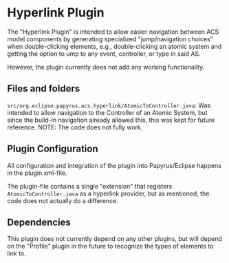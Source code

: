# Hyperlink Plugin
The "Hyperlink Plugin" is intended to allow easier navigation between ACS model components by generating specialized "jump/navigation choices" when double-clicking elements, e.g., double-clicking an atomic system and getting the option to ump to any event, controller, or type in said AS.

However, the plugin currently does not add any working functionality. 


## Files and folders
`src/org.eclipse.papyrus.acs.hyperlink/AtomicToController.java`: Was intended to allow navigation to the Controller of an Atomic System, but since the build-in navigation already allowed this, this was kept for future reference. NOTE: The code does not fully work.


## Plugin Configuration
All configuration and integration of the plugin into Papyrus/Eclipse happens in the plugin.xml-file.

The plugin-file contains a single "extension" that registers `AtomicToController.java` as a hyperlink provider, but as mentioned, the code does not actually do a difference.


## Dependencies
This plugin does not currently depend on any other plugins, but will depend on the "Profile" plugin in the future to recognize the types of elements to link to.

